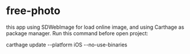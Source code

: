 # free-photo
this app using SDWebImage for load online image, and using Carthage as package manager. Run this command before open project:

carthage update --platform iOS --no-use-binaries
